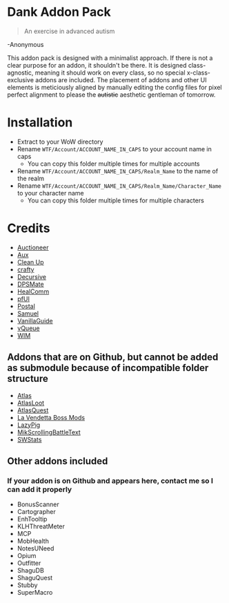 # Dank Addon Pack
> An exercise in advanced autism

-Anonymous

This addon pack is designed with a minimalist approach. If there is not a clear purpose for an addon, it shouldn't be there. It is designed class-agnostic, meaning it should work on every class, so no special x-class-exclusive addons are included. The placement of addons and other UI elements is meticiously aligned by manually editing the config files for pixel perfect alignment to please the ~~autistic~~ aesthetic gentleman of tomorrow.

# Installation
- Extract to your WoW directory
- Rename `WTF/Account/ACCOUNT_NAME_IN_CAPS` to your account name in caps
  - You can copy this folder multiple times for multiple accounts
- Rename `WTF/Account/ACCOUNT_NAME_IN_CAPS/Realm_Name` to the name of the realm
- Rename `WTF/Account/ACCOUNT_NAME_IN_CAPS/Realm_Name/Character_Name` to your character name
  - You can copy this folder multiple times for multiple characters

  
# Credits
- [Auctioneer](https://github.com/Zerf/Auctioneer-Vanilla)
- [Aux](https://github.com/shirsig/aux-addon)
- [Clean Up](https://github.com/shirsig/Clean_Up)
- [crafty](https://github.com/shirsig/crafty)
- [Decursive](https://github.com/Zerf/Decursive)
- [DPSMate](https://github.com/Geigerkind/DPSMate)
- [HealComm](https://github.com/Aviana/HealComm)
- [pfUI](https://github.com/shagu/pfUI)
- [Postal](https://github.com/shirsig/Postal)
- [Samuel](https://github.com/Terrub/Samuel)
- [VanillaGuide](https://github.com/rsheep/VanillaGuide)
- [vQueue](https://github.com/Devlix/vQueue)
- [WIM](https://github.com/shirsig/WIM)

## Addons that are on Github, but cannot be added as submodule because of incompatible folder structure
- [Atlas](https://github.com/Cabro/Atlas)
- [AtlasLoot](https://github.com/Cabro/Atlas)
- [AtlasQuest](https://github.com/Cabro/Atlas)
- [La Vendetta Boss Mods](https://github.com/Zerf/LVBM)
- [LazyPig](https://github.com/satan666/_LP)
- [MikScrollingBattleText](https://github.com/AtheneGenesis/Vanilla_MikScrollingBattleText)
- [SWStats](https://github.com/Zerf/SW_Stats-Vanilla)

## Other addons included
### If your addon is on Github and appears here, contact me so I can add it properly
- BonusScanner
- Cartographer
- EnhTooltip
- KLHThreatMeter
- MCP
- MobHealth
- NotesUNeed
- Opium
- Outfitter
- ShaguDB
- ShaguQuest
- Stubby
- SuperMacro
